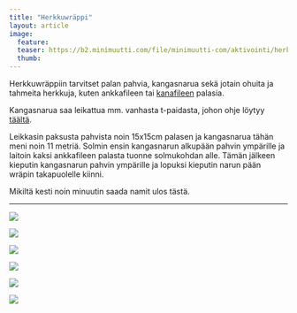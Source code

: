 ```yaml
---
title: "Herkkuwräppi"
layout: article
image:
  feature:
  teaser: https://b2.minimuutti.com/file/minimuutti-com/aktivointi/herkkuwrappi/DSC55799-245px.jpg
  thumb:
---
```


Herkkuwräppiin tarvitset palan pahvia, kangasnarua sekä jotain ohuita ja tahmeita herkkuja, kuten ankkafileen tai [kanafileen](http://clk.tradedoubler.com/click?p(210840)a(2526211)g(19927404)url(http://www.zooplus.fi/shop/koirat/luut/rocco/rocco_puruliuskat/534985)) palasia.

Kangasnarua saa leikattua mm. vanhasta t-paidasta, johon ohje löytyy [täältä](/aktivointi/kangaspallo/).

Leikkasin paksusta pahvista noin 15x15cm palasen ja kangasnarua tähän meni noin 11 metriä. Solmin ensin kangasnarun alkupään pahvin ympärille ja laitoin kaksi ankkafileen palasta tuonne solmukohdan alle. Tämän jälkeen kieputin kangasnarun pahvin ympärille ja lopuksi kieputin narun pään wräpin takapuolelle kiinni.

Mikiltä kesti noin minuutin saada namit ulos tästä.

---

![](https://b2.minimuutti.com/file/minimuutti-com/aktivointi/herkkuwrappi/DSC55791-800px.jpg)

![](https://b2.minimuutti.com/file/minimuutti-com/aktivointi/herkkuwrappi/DSC55799-800px.jpg)

![](https://b2.minimuutti.com/file/minimuutti-com/aktivointi/herkkuwrappi/DSC55844-800px.jpg)

![](https://b2.minimuutti.com/file/minimuutti-com/aktivointi/herkkuwrappi/DSC55864-800px.jpg)

![](https://b2.minimuutti.com/file/minimuutti-com/aktivointi/herkkuwrappi/DSC55871-800px.jpg)

![](https://b2.minimuutti.com/file/minimuutti-com/aktivointi/herkkuwrappi/DSC55779-800px.jpg)
